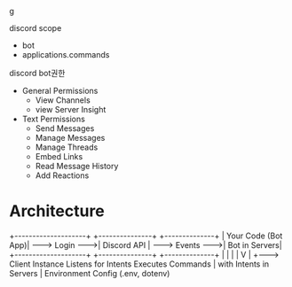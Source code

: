 

g


discord scope
- bot
- applications.commands


discord bot권한
- General Permissions
    - View Channels
    - view Server Insight
- Text Permissions
    - Send Messages
    - Manage Messages
    - Manage Threads
    - Embed Links
    - Read Message History
    - Add Reactions


# Architecture 
+--------------------+               +---------------+               +--------------+
| Your Code (Bot App)| ---> Login --->| Discord API   | ---> Events --->| Bot in Servers|
+--------------------+               +---------------+               +--------------+
        |                                |                                 |
        |                                V                                 |
        +---> Client Instance        Listens for Intents              Executes Commands
        |     with Intents                                               in Servers
        |
    Environment Config
    (.env, dotenv)
